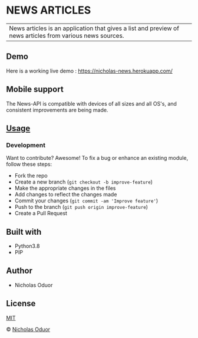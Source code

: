 # NEWS ARTICLES

<table>
<tr>
<td>
News articles is an application that gives a list and preview of news articles from various news sources.
</td>
</tr>
</table>

## Demo
Here is a working live demo : https://nicholas-news.herokuapp.com/

## Mobile support
The News-API is compatible with devices of all sizes and all OS's, and consistent improvements are being made.

## [Usage](https://nicholas-news.herokuapp.com/)

### Development

Want to contribute? Awesome!
To fix a bug or enhance an existing module, follow these steps:
- Fork the repo
- Create a new branch (`git checkout -b improve-feature`)
- Make the appropriate changes in the files
- Add changes to reflect the changes made
- Commit your changes (`git commit -am 'Improve feature'`)
- Push to the branch (`git push origin improve-feature`)
- Create a Pull Request

## Built with
- Python3.8
- PIP

## Author
- Nicholas Oduor

## License 
[MIT](https://github.com/nicholas-oduor/News-API/blob/master/LICENSE.md)

 © [Nicholas  Oduor](https://github.com/nicholas-oduor)